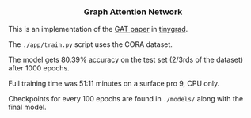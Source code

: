 <h3 align="center">
    Graph Attention Network
</h3>

This is an implementation of the [GAT paper](https://arxiv.org/abs/1710.10903v3) 
in [tinygrad](https://docs.tinygrad.org/).

The `./app/train.py` script uses the CORA dataset. 

The model gets 80.39% accuracy on the test set (2/3rds of the dataset) after 
1000 epochs.

Full training time was 51:11 minutes on a surface pro 9, CPU only.

Checkpoints for every 100 epochs are found in `./models/` along with the final 
model.
